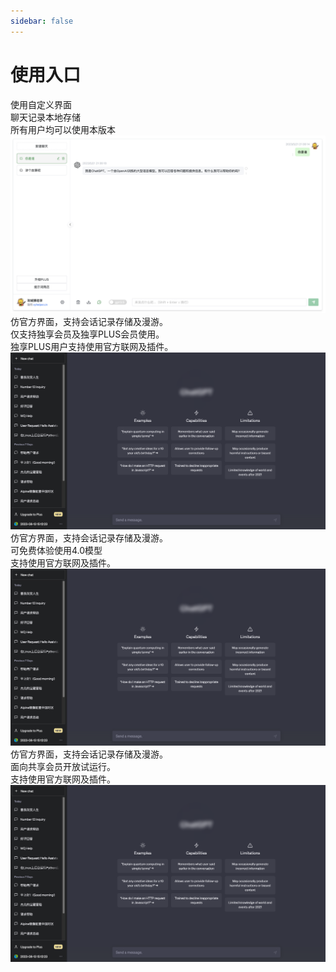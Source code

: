 ```yaml
---
sidebar: false
---
```



# 使用入口

<!-- <el-button type="success">成功按钮</el-button>
<kefu></kefu> -->

<el-row  :gutter="10">

<navcard CardName="通用版(免费)" Url="https://chat.xyhelper.com.cn">
使用自定义界面 </br>
聊天记录本地存储 </br>
所有用户均可以使用本版本 </br>
<img src="/images/general.png"></img>
</navcard>
<navcard CardName="独享版(付费)" Url="https://gpt.xyhelper.com.cn">
仿官方界面，支持会话记录存储及漫游。</br>
仅支持独享会员及独享PLUS会员使用。 </br> 
独享PLUS用户支持使用官方联网及插件。</br>
<img src="/images/personal.png"></img>
</navcard>
</el-row>
<el-row  :gutter="10">
<navcard CardName="免费车队(免费)" Url="/xq/#免费车队">
仿官方界面，支持会话记录存储及漫游。 </br>
可免费体验使用4.0模型 </br>
支持使用官方联网及插件。</br>
<img src="/images/personal.png"></img>
</navcard>
<navcard CardName="共享公交车(付费)" Url="/xq/#共享公交车">
仿官方界面，支持会话记录存储及漫游。 </br>
面向共享会员开放试运行。 </br>
支持使用官方联网及插件。   </br>
<img src="/images/personal.png"></img>
</navcard>
</el-row>

<!-- <ClientOnly>
<kefu></kefu>

</ClientOnly> -->
